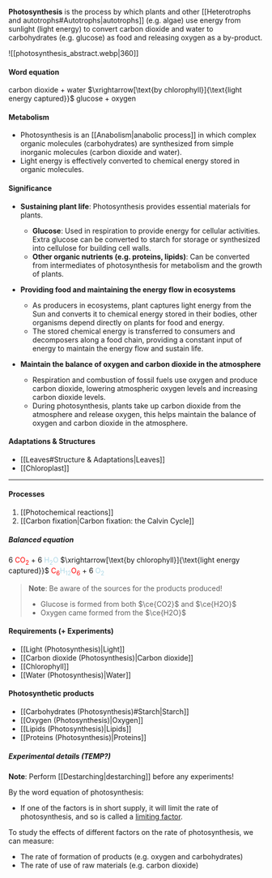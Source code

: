 **Photosynthesis** is the process by which plants and other [[Heterotrophs and autotrophs#Autotrophs|autotrophs]] (e.g. algae) use energy from sunlight (light energy) to convert carbon dioxide and water to carbohydrates (e.g. glucose) as food and releasing oxygen as a by-product.

![[photosynthesis_abstract.webp|360]]

#### Word equation
carbon dioxide + water  $\xrightarrow[\text{by chlorophyll}]{\text{light energy captured}}$  glucose + oxygen

#### Metabolism
- Photosynthesis is an [[Anabolism|anabolic process]] in which complex organic molecules (carbohydrates) are synthesized from simple inorganic molecules (carbon dioxide and water).
- Light energy is effectively converted to chemical energy stored in organic molecules.

#### Significance
- **Sustaining plant life**: Photosynthesis provides essential materials for plants.
	- **Glucose**: Used in respiration to provide energy for cellular activities. Extra glucose can be converted to starch for storage or synthesized into cellulose for building cell walls.
	- **Other organic nutrients (e.g. proteins, lipids)**: Can be converted from intermediates of photosynthesis for metabolism and the growth of plants.

- **Providing food and maintaining the energy flow in ecosystems**
	- As producers in ecosystems, plant captures light energy from the Sun and converts it to chemical energy stored in their bodies, other organisms depend directly on plants for food and energy.
	- The stored chemical energy is transferred to consumers and decomposers along a food chain, providing a constant input of energy to maintain the energy flow and sustain life.

- **Maintain the balance of oxygen and carbon dioxide in the atmosphere**
	- Respiration and combustion of fossil fuels use oxygen and produce carbon dioxide, lowering atmospheric oxygen levels and increasing carbon dioxide levels.
	- During photosynthesis, plants take up carbon dioxide from the atmosphere and release oxygen, this helps maintain the balance of oxygen and carbon dioxide in the atmosphere.

#### Adaptations & Structures
- [[Leaves#Structure & Adaptations|Leaves]]
- [[Chloroplast]]


<hr>

#### Processes
1. [[Photochemical reactions]]
2. [[Carbon fixation|Carbon fixation: the Calvin Cycle]]

##### Balanced equation
6 <span style="color:red">CO<sub>2</sub></span> + 6 <span style="color:lightblue">H<sub>2</sub>O</span>  $\xrightarrow[\text{by chlorophyll}]{\text{light energy captured}}$  <span style="color:red">C<sub>6</sub></span><span style="color:lightblue">H<sub>12</sub></span><span style="color:red">O<sub>6</sub></span> + 6 <span style="color:lightblue">O<sub>2</sub></span>

> **Note**:
 > Be aware of the sources for the products produced!
 > - Glucose is formed from both $\ce{CO2}$ and $\ce{H2O}$
 > - Oxygen came formed from the $\ce{H2O}$

#### Requirements (+ Experiments)
- [[Light (Photosynthesis)|Light]]
- [[Carbon dioxide (Photosynthesis)|Carbon dioxide]]
- [[Chlorophyll]]
- [[Water (Photosynthesis)|Water]]

#### Photosynthetic products
- [[Carbohydrates (Photosynthesis)#Starch|Starch]]
- [[Oxygen (Photosynthesis)|Oxygen]]
- [[Lipids (Photosynthesis)|Lipids]]
- [[Proteins (Photosynthesis)|Proteins]]

##### Experimental details (TEMP?)
**Note**: Perform [[Destarching|destarching]] before any experiments!

By the word equation of photosynthesis:
- If one of the factors is in short supply, it will limit the rate of photosynthesis, and so is called a <u>limiting factor</u>.

To study the effects of different factors on the rate of photosynthesis, we can measure:
- The rate of formation of products (e.g. oxygen and carbohydrates)
- The rate of use of raw materials (e.g. carbon dioxide)

